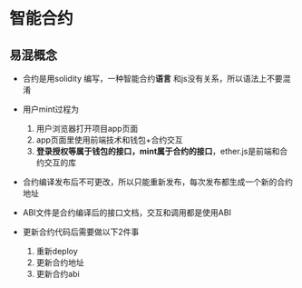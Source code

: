 # 智能合约

## 易混概念

- 合约是用solidity 编写，一种智能合约**语言** 和js没有关系，所以语法上不要混淆

- 用户mint过程为

    1. 用户浏览器打开项目app页面
    2. app页面里使用前端技术和钱包+合约交互
    3. **登录授权等属于钱包的接口，mint属于合约的接口**，ether.js是前端和合约交互的库

- 合约编译发布后不可更改，所以只能重新发布，每次发布都生成一个新的合约地址

- ABI文件是合约编译后的接口文档，交互和调用都是使用ABI

- 更新合约代码后需要做以下2件事

    1. 重新deploy
    2. 更新合约地址
    3. 更新合约abi